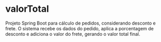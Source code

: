 # valorTotal
Projeto Spring Boot para cálculo de pedidos, considerando desconto e frete. O sistema recebe os dados do pedido, aplica a porcentagem de desconto e adiciona o valor do frete, gerando o valor total final.
